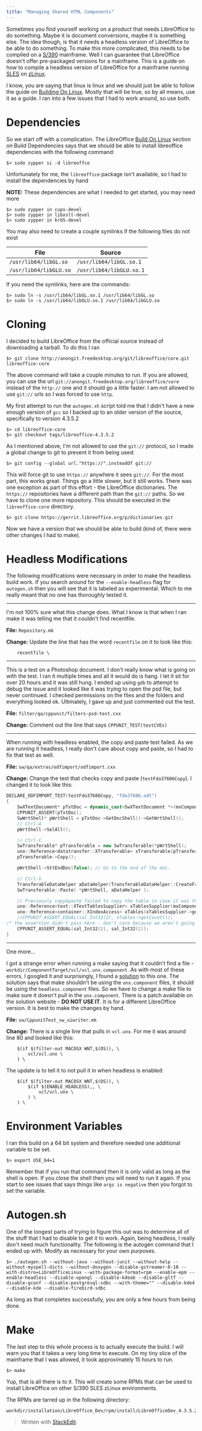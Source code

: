 ```yaml
---
title: "Managing Shared HTML Components"
---
```


Sometimes you find yourself working on a product that needs LibreOffice to do something. Maybe it is document conversions, maybe it is something else. The idea though, is that it needs a headless version of LibreOffice to be able to do something. To make this more complicated, this needs to be compiled on a [S/390](http://en.wikipedia.org/wiki/IBM_ESA/390) mainframe. Well I can guarantee that LibreOffice doesn't offer pre-packaged versions for a mainframe. This is a guide on how to compile a headless version of LibreOffice for a mainframe running [SLES](http://en.wikipedia.org/wiki/SUSE_Linux_Enterprise_Server) on [zLinux](http://en.wikipedia.org/wiki/Linux_on_System_z).

I know, you are saying that linux is linux and we should just be able to follow the guide on [Building On Linux](https://wiki.documentfoundation.org/Development/BuildingOnLinux). Mostly that will be true, so by all means, use it as a guide. I ran into a few issues that I had to work around, so use both.

# Dependencies

So we start off with a complication. The LibreOffice [Build On Linux](https://wiki.documentfoundation.org/Development/BuildingOnLinux#Build_dependencies) section on Build Dependencies says that we should be able to install libreoffice dependencies with the following command:

```shell
$> sudo zypper si -d libreoffce
```

Unfortunately for me, the `libreoffice` package isn't available, so I had to install the dependencies by hand

__NOTE:__ These dependencies are what I needed to get started, you may need more

```shell
$> sudo zypper in cups-devel
$> sudo zypper in libxslt-devel
$> sudo zypper in krb5-devel
```

You may also need to create a couple symlinks if the following files do not exist

File|Source
----|------
`/usr/lib64/libGL.so`|`/usr/lib64/libGL.so.1`
`/usr/lib64/libGLU.so`|`/usr/lib64/libGLU.so.1`

If you need the symlinks, here are the commands:
```shell
$> sudo ln -s /usr/lib64/libGL.so.1 /usr/lib64/libGL.so
$> sudo ln -s /usr/lib64/libGLU.so.1 /usr/lib64/libGLU.so
```

# Cloning

I decided to build LibreOffice from the official source instead of downloading a tarball. To do this I ran

```shell
$> git clone http://anongit.freedesktop.org/git/libreoffice/core.git libreoffice-core
```

The above command will take a couple minutes to run. If you are allowed, you can use the url `git://anongit.freedesktop.org/libreoffice/core` instead of the `http://` one and it should go a little faster. I am not allowed to use `git://` urls so I was forced to use `http`.

My first attempt to run the `autogen.sh` script told me that I didn't have a new enough version of `gcc` so I backed up to an older version of the source, specifically to version 4.3.5.2

```shell
$> cd libreoffice-core
$> git checkout tags/libreoffice-4.3.5.2
```

As I mentioned above, I'm not allowed to use the `git://` protocol, so I made a global change to git to prevent it from being used:
```shell
$> git config --global url."https://".insteadOf git://
```
This will force git to use `https://` anywhere it sees `git://`. For the most part, this works great. Things go a little slower, but it still works. There was one exception as part of this effort - the LibreOffice dictionaries. The `https://` repositories have a different path than the `git://` paths. So we have to clone one more repository. This should be executed in the `libreoffice-core` directory.
```shell
$> git clone https://gerrit.libreoffice.org/p/dictionaries.git
```

Now we have a version that we should be able to build (kind of, there were other changes I had to make).

# Headless Modifications

The following modifications were necessary in order to make the headless build work. If you search around for the `--enable-headless` flag for `autogen.sh` then you will see that it is labeled as experimental. Which to me really meant that no one has thoroughly tested it.

---

I'm not 100% sure what this change does. What I know is that when I ran make it was telling me that it couldn't find recentfile.

__File:__ `Repository.mk`

__Change:__ Update the line that has the word `recentfile` on it to look like this:
```make
    recentfile \
```

---

This is a test on a Photoshop document. I don't really know what is going on with the test. I ran it multiple times and all it would do is hang. I let it sit for over 20 hours and it was still hung. I ended up using `gdb` to attempt to debug the issue and it looked like it was trying to open the psd file, but never continued. I checked permissions on the files and the folders and everything looked ok. Ultimately, I gave up and just commented out the test.

__File:__ `filter/qa/cppunit/filters-psd-test.cxx`

__Change:__ Comment out the line that says `CPPUNIT_TEST(testCVEs)`

---

When running with headless enabled, the copy and paste test failed. As we are running it headless, I really don't care about copy and paste, so I had to fix that test as well.

__File:__ `sw/qa/extras/odfimport/odfimport.cxx`

__Change:__ Change the test that checks copy and paste (`testFdo37606Copy`). I changed it to  look like this:
```cpp
DECLARE_ODFIMPORT_TEST(testFdo37606Copy, "fdo37606.odt")
{
    SwXTextDocument* pTxtDoc = dynamic_cast<SwXTextDocument *>(mxComponent.get());
    CPPUNIT_ASSERT(pTxtDoc);
    SwWrtShell* pWrtShell = pTxtDoc->GetDocShell()->GetWrtShell();
    // Ctrl-A
    pWrtShell->SelAll();

    // Ctrl-C
    SwTransferable* pTransferable = new SwTransferable(*pWrtShell);
    uno::Reference<datatransfer::XTransferable> xTransferable(pTransferable);
    pTransferable->Copy();

    pWrtShell->SttEndDoc(false); // Go to the end of the doc.

    // Ctrl-V
    TransferableDataHelper aDataHelper(TransferableDataHelper::CreateFromSystemClipboard(&pWrtShell->GetView().GetEditWin()));
    SwTransferable::Paste( *pWrtShell, aDataHelper );

    // Previously copy&paste failed to copy the table in case it was the document-starting one.
    uno::Reference<text::XTextTablesSupplier> xTablesSupplier(mxComponent, uno::UNO_QUERY);
    uno::Reference<container::XIndexAccess> xTables(xTablesSupplier->getTextTables(), uno::UNO_QUERY);
    //CPPUNIT_ASSERT_EQUAL(sal_Int32(2), xTables->getCount());
/* the assertion didn't pass here - don't care because we aren't going to be using the copy and paste functionality */
    CPPUNIT_ASSERT_EQUAL(sal_Int32(2), sal_Int32(2));
}
```

---

One more...

I got a strange error when running a make saying that it couldn't find a file - `workdir/ComponentTarget/vcl/vcl.unx.component`. As with most of these errors, I googled it and surprisingly, I found a [solution](http://comments.gmane.org/gmane.comp.documentfoundation.libreoffice.devel/62025) to this one. The solution says that make shouldn't be using the `unx.component` files, it should be using the `headless.component` files. So we have to change a make file to make sure it doesn't pull in the `unx.component`.  There is a patch available on the solution website - __DO NOT USE IT__. It is for a different LibreOffice version. It is best to make the changes by hand.

__File:__ `sw/CppunitTest_sw_uiwriter.mk`

__Change:__ There is a single line that pulls in `vcl.unx`. For me it was around line 80 and looked like this:
```make
    $(if $(filter-out MACOSX WNT,$(OS)), \
        vcl/vcl.unx \
    ) \
```

The update is to tell it to not pull it in when headless is enabled:
```make
    $(if $(filter-out MACOSX WNT,$(OS)), \
        $(if $(ENABLE_HEADLESS),, \
            vcl/vcl.unx \
        ) \
    ) \
```

# Environment Variables

I ran this build on a 64 bit system and therefore needed one additional variable to be set.

```shell
$> export USE_64=1
```

Remember that if you run that command then it is only valid as long as the shell is open. If you close the shell then you will need to run it again. If you start to see issues that says things like `args is negative` then you forgot to set the variable.

# Autogen.sh

One of the longest parts of trying to figure this out was to determine all of the stuff that I had to disable to get it to work. Again, being headless, I really don't need much functionality. The following is the autogen command that I ended up with. Modify as necessary for your own purposes.

```shell
$> ./autogen.sh --without-java --without-junit --without-help --without-myspell-dicts --without-doxygen --disable-gstreamer-0-10 --with-distro=LibreOfficeLinux --with-package-format=rpm --enable-epm --enable-headless --disable-opengl --disable-kdeab --disable-gltf --disable-gconf --disable-postgresql-sdbc --with-theme="" --disable-kde4 --disable-kde --disable-firebird-sdbc
```

As long as that completes successfully, you are only a few hours from being done.

# Make

The last step to this whole process is to actually execute the build. I will warn you that it takes a very long time to execute. On my tiny slice of the mainframe that I was allowed, it took approximately 15 hours to run.

```shell
$> make
```

Yup, that is all there is to it. This will create some RPMs that can be used to install LibreOffice on other S/390 SLES zLinux environments.

The RPMs are tarred up in the following directory:
```
workdir/installation/LibreOffice_Dev/rpm/install/LibreOfficeDev_4.3.5.2_Linux_rpm_download
```

> Written with [StackEdit](https://stackedit.io/).